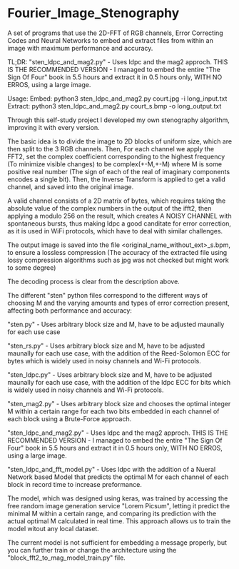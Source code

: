 # Fourier_Image_Stenography
A set of programs that use the 2D-FFT of RGB channels, Error Correcting Codes and Neural Networks to embed and extract files from within an image with maximum performance and accuracy.

TL;DR:
"sten_ldpc_and_mag2.py" - Uses ldpc and the mag2 approch. THIS IS THE RECOMMENDED VERSION - I managed to embed the entire "The Sign Of Four" book in 5.5 hours and extract it in 0.5 hours only, WITH NO ERROS, using a large image.

Usage:
Embed:
python3 sten_ldpc_and_mag2.py court.jpg -i long_input.txt
Extract:
python3 sten_ldpc_and_mag2.py court_s.bmp -o long_output.txt 


Through this self-study project I developed my own stenography algorithm, improving it with every version.

The basic idea is to divide the image to 2D blocks of uniform size, which are then split to the 3 RGB channels.
Then, For each channel we apply the FFT2, set the complex coefficient corresponding to the highest frequency (To minimize visible changes) to be
complex(+-M,+-M) where M is some positive real number (The sign of each of the real of imaginary components encodes a single bit).
Then, the Inverse Transform is applied to get a valid channel, and saved into the original image.

A valid channel consists of a 2D matrix of bytes, which requires taking the absolute value of the complex numbers in the output of the ifft2,
then applying a modulo 256 on the result, which creates A NOISY CHANNEL with spontaneous bursts, thus making ldpc a good canditate for error correction, 
as it is used in WiFi protocols, which have to deal with similar challenges.

The output image is saved into the file <original_name_without_ext>_s.bpm, to ensure a lossless compression 
(The accuracy of the extracted file using lossy compression algorithms such as jpg was not checked but might work to some degree)

The decoding process is clear from the description above.

The different "sten" python files correspond to the different ways of choosing M and the varying amounts and types of error correction present, affecting both performance and accuracy:

"sten.py" - Uses arbitrary block size and M, have to be adjusted maunally for each use case

"sten_rs.py" - Uses arbitrary block size and M, have to be adjusted maunally for each use case, with the addition of the Reed-Solomon ECC for bytes which is widely used in noisy channels and Wi-Fi protocols.

"sten_ldpc.py" - Uses arbitrary block size and M, have to be adjusted maunally for each use case, with the addition of the ldpc ECC for bits which is widely used in noisy channels and Wi-Fi protocols.

"sten_mag2.py" - Uses arbitrary block size and chooses the optimal integer M within a certain range for each two bits embedded in each channel of each block using a Brute-Force approach.

"sten_ldpc_and_mag2.py" - Uses ldpc and the mag2 approch. THIS IS THE RECOMMENDED VERSION - I managed to embed the entire "The Sign Of Four" book in 5.5 hours and extract it in 0.5 hours only, WITH NO ERROS, using a large image.

"sten_ldpc_and_fft_model.py" - Uses ldpc with the addition of a Nueral Network based Model that predicts the optimal M for each channel of each block in record time to increase preformance.

The model, which was designed using keras, was trained by accessing the free random image generation service "Lorem Picsum",
letting it predict the minimal M within a certain range, and comparing its prediction with the actual optimal M calculated in real time.
This approach allows us to train the model witout any local dataset.

The current model is not sufficient for embedding a message properly, but you can further train or change the architecture using the "block_fft2_to_mag_model_train.py" file. 




 
